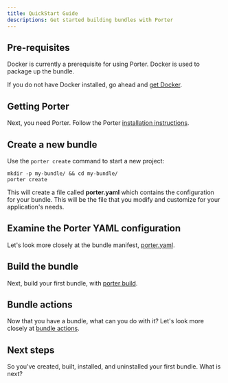 ```yaml
---
title: QuickStart Guide
descriptions: Get started building bundles with Porter
---
```


## Pre-requisites

Docker is currently a prerequisite for using Porter. Docker is used to package up the bundle. 

If you do not have Docker installed, go ahead and [get Docker](https://docs.docker.com/get-docker/). 

## Getting Porter

Next, you need Porter. Follow the Porter [installation instructions](/install/).

## Create a new bundle

Use the `porter create` command to start a new project:

```
mkdir -p my-bundle/ && cd my-bundle/
porter create
```

This will create a file called **porter.yaml** which contains the configuration
for your bundle. This will be the file that you modify and customize for your application's needs.

## Examine the Porter YAML configuration

Let's look more closely at the bundle manifest, [porter.yaml](porter-yaml). 

## Build the bundle

Next, build your first bundle, with [porter build](build-bundle). 

## Bundle actions

Now that you have a bundle, what can you do with it? Let's look more closely at [bundle actions](bundle-actions). 

## Next steps

So you've created, built, installed, and uninstalled your first bundle. What is next?